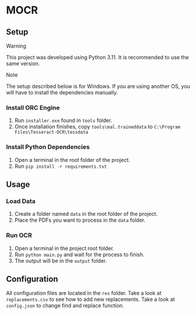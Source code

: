 # MOCR

## Setup

> [!WARNING] 
> This project was developed using Python 3.11. It is recommended to use the same version.

> [!NOTE]  
> The setup described below is for Windows. If you are using another OS, you will have to install the dependencies manually.

### Install ORC Engine

1) Run `installer.exe` found in `tools` folder.
2) Once installation finishes, copy `tools\mal.traineddata` to `C:\Program Files\Tesseract-OCR\tessdata`

### Install Python Dependencies

1) Open a terminal in the root folder of the project.
2) Run `pip install -r requirements.txt`

## Usage

### Load Data
1) Create a folder named `data` in the root folder of the project.
2) Place the PDFs you want to process in the `data` folder.

### Run OCR

1) Open a terminal in the project root folder.
2) Run `python main.py` and wait for the process to finish.
3) The output will be in the `output` folder.

## Configuration

All configuration files are located in the `res` folder. Take a look at `replacements.csv` to see how to add new replacements. Take a look at `config.json` to change find and replace function.
